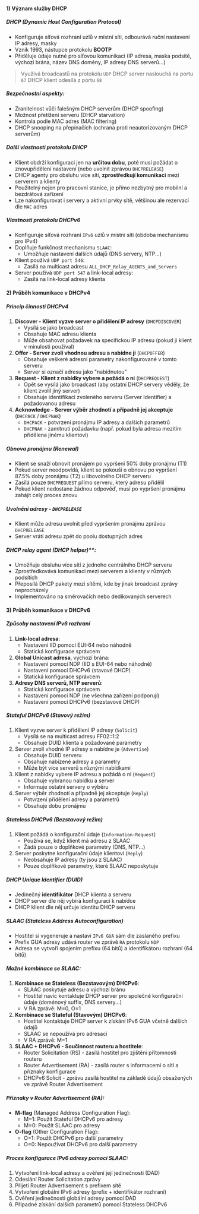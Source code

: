#### 1) Význam služby DHCP
##### DHCP (Dynamic Host Configuration Protocol)
- Konfiguruje síťová rozhraní uzlů v místní síti, odbourává ruční nastavení IP adresy, masky
- Vznik 1993, nástupce protokolu **BOOTP**
- Přiděluje údaje nutné pro síťovou komunikaci (IP adresa, maska podsítě, výchozí brána, název DNS domény, IP adresy DNS serverů...)
> Využívá broadcastů na protokolu `UDP` 
> DHCP server naslouchá na portu `67`
> DHCP klient odesílá z portu `68`
##### Bezpečnostní aspekty:
- Zranitelnost vůči falešným DHCP serverům (DHCP spoofing)
- Možnost přetížení serveru (DHCP starvation)
- Kontrola podle MAC adres (MAC filtering)
- DHCP snooping na přepínačích (ochrana proti neautorizovaným DHCP serverům)
##### Další vlastnosti protokolu DHCP
- Klient obdrží konfiguraci jen na **určitou dobu**, poté musí požádat o znovupřidělení nastavení (nebo uvolnit zprávou `DHCPRELEASE`)
- DHCP agenty pro obsluhu více sítí, **zprostředkují komunikaci** mezi serverem a klienty
- Použitelný nejen pro pracovní stanice, je přímo nezbytný pro mobilní a bezdrátová zařízení
- Lze nakonfigurovat i servery a aktivní prvky sítě, většinou ale rezervací dle `MAC` adres
##### Vlastnosti protokolu DHCPv6
- Konfiguruje síťová rozhraní `IPv6` uzlů v místní síti (obdoba mechanismu pro IPv4)
- Doplňuje funkčnost mechanismu `SLAAC`:
	- Umožňuje nastavení dalších údajů (DNS servery, NTP...)
- Klient používá `UDP port 546`:
	- Zasílá na multicast adresu `ALL_DHCP_Relay_AGENTS_and_Servers`
- Server používá `UDP port 547` a link-local adresy:
	- Zasílá na link-local adresy klienta 
#### 2) Průběh komunikace v DHCPv4
##### Princip činnosti DHCPv4
1) **Discover - Klient vyzve server o přidělení IP adresy** (`DHCPDISCOVER`)
    - Vysílá se jako broadcast
    - Obsahuje MAC adresu klienta
    - Může obsahovat požadavek na specifickou IP adresu (pokud ji klient v minulosti používal)
2) **Offer - Server zvolí vhodnou adresu a nabídne ji** (`DHCPOFFER`)
    - Obsahuje veškeré adresní parametry nakonfigurované v tomto serveru
    - Server si označí adresu jako "nabídnutou"
3) **Request - Klient z nabídky vybere a požádá o ni** (`DHCPREQUEST`)
    - Opět se vysílá jako broadcast (aby ostatní DHCP servery věděly, že klient zvolil jiný server)
    - Obsahuje identifikaci zvoleného serveru (Server Identifier) a požadovanou adresu
4) **Acknowledge - Server výběr zhodnotí a případně jej akceptuje** (`DHCPACK` / `DHCPNAK`)
    - `DHCPACK` - potvrzení pronájmu IP adresy a dalších parametrů
    - `DHCPNAK` - zamítnutí požadavku (např. pokud byla adresa mezitím přidělena jinému klientovi)
##### Obnova pronájmu (Renewal)
- Klient se snaží obnovit pronájem po vypršení 50% doby pronájmu (T1)
- Pokud server neodpovídá, klient se pokouší o obnovu po vypršení 87.5% doby pronájmu (T2) u libovolného DHCP serveru
- Zasílá pouze `DHCPREQUEST` přímo serveru, který adresu přidělil
- Pokud klient nedostane žádnou odpověď, musí po vypršení pronájmu zahájit celý proces znovu
##### Uvolnění adresy - `DHCPRELEASE`
- Klient může adresu uvolnit před vypršením pronájmu zprávou `DHCPRELEASE`
- Server vrátí adresu zpět do poolu dostupných adres
##### DHCP relay agent (DHCP helper)**:
- Umožňuje obsluhu více sítí z jednoho centrálního DHCP serveru
- Zprostředkovává komunikaci mezi serverem a klienty v různých podsítích
- Přeposílá DHCP pakety mezi sítěmi, kde by jinak broadcast zprávy neprocházely
- Implementováno na směrovačích nebo dedikovaných serverech
#### 3) Průběh komunikace v DHCPv6
##### Způsoby nastavení IPv6 rozhraní
1. **Link-local adresa**:
    - Nastavení IID pomocí EUI-64 nebo náhodně
    - Statická konfigurace správcem
2. **Global Unicast adresa**, výchozí brána:
    - Nastavení pomocí NDP (IID s EUI-64 nebo náhodně)
    - Nastavení pomocí DHCPv6 (stavové DHCP)
    - Statická konfigurace správcem
3. **Adresy DNS serverů, NTP serverů**:
    - Statická konfigurace správcem
    - Nastavení pomocí NDP (ne všechna zařízení podporují)
    - Nastavení pomocí DHCPv6 (bezstavové DHCP)
##### Stateful DHCPv6 (Stavový režim)
1. Klient vyzve server k přidělení IP adresy (`Solicit`)
    - Vysílá se na multicast adresu FF02::1:2
    - Obsahuje DUID klienta a požadované parametry
2. Server zvolí vhodné IP adresy a nabídne je (`Advertise`)
    - Obsahuje DUID serveru
    - Obsahuje nabízené adresy a parametry
    - Může být více serverů s různými nabídkami
3. Klient z nabídky vybere IP adresu a požádá o ni (`Request`)
    - Obsahuje vybranou nabídku a server
    - Informuje ostatní servery o výběru
4. Server výběr zhodnotí a případně jej akceptuje (`Reply`)
    - Potvrzení přidělení adresy a parametrů
    - Obsahuje dobu pronájmu
##### Stateless DHCPv6 (Bezstavový režim)
1. Klient požádá o konfigurační údaje (`Information-Request`)
    - Používá se, když klient má adresu z SLAAC
    - Žádá pouze o doplňkové parametry (DNS, NTP...)
2. Server poskytne konfigurační údaje klientovi (`Reply`)
    - Neobsahuje IP adresy (ty jsou z SLAAC)
    - Pouze doplňkové parametry, které SLAAC neposkytuje
##### DHCP Unique Identifier (DUID)
- Jedinečný **identifikátor** DHCP klienta a serveru
- DHCP server dle něj vybírá konfiguraci k nabídce
- DHCP klient dle něj určuje identitu DHCP serveru
##### SLAAC (Stateless Address Autoconfiguration)
- Hostitel si vygeneruje a nastaví `IPv6 GUA` sám dle zaslaného prefixu
- Prefix GUA adresy udává router ve zprávě `RA` protokolu `NDP`
- Adresa se vytvoří spojením prefixu (64 bitů) a identifikátoru rozhraní (64 bitů)
##### Možné kombinace se SLAAC:
1. **Kombinace se Stateless (Bezstavovým) DHCPv6**:
    - SLAAC poskytuje adresu a výchozí bránu
    - Hostitel navíc kontaktuje DHCP server pro společné konfigurační údaje (doménový suffix, DNS servery...)
    - V RA zprávě: M=0, O=1
2. **Kombinace se Stateful (Stavovým) DHCPv6**:
    - Hostitel kontaktuje DHCP server k získání IPv6 GUA včetně dalších údajů
    - SLAAC se nepoužívá pro adresaci
    - V RA zprávě: M=1
3. **SLAAC + DHCPv6 - Součinnost routeru a hostitele**:
    - Router Solicitation (RS) - zasílá hostitel pro zjištění přítomnosti routeru
    - Router Advertisement (RA) - zasílá router s informacemi o síti a příznaky konfigurace
    - DHCPv6 Solicit - zprávu zasílá hostitel na základě údajů obsažených ve zprávě Router Advertisement
##### Příznaky v Router Advertisement (RA):
- **M-flag** (Managed Address Configuration Flag):
    - M=1: Použít Stateful DHCPv6 pro adresy
    - M=0: Použít SLAAC pro adresy
- **O-flag** (Other Configuration Flag):
    - O=1: Použít DHCPv6 pro další parametry
    - O=0: Nepoužívat DHCPv6 pro další parametry
##### Proces konfigurace IPv6 adresy pomocí SLAAC:
1. Vytvoření link-local adresy a ověření její jedinečnosti (DAD)
2. Odeslání Router Solicitation zprávy
3. Přijetí Router Advertisement s prefixem sítě
4. Vytvoření globální IPv6 adresy (prefix + identifikátor rozhraní)
5. Ověření jedinečnosti globální adresy pomocí DAD
6. Případné získání dalších parametrů pomocí Stateless DHCPv6
